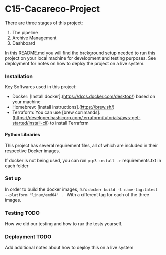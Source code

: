 # C15-Cacareco-Project

There are three stages of this project:
1. The pipeline
2. Archive Management
3. Dashboard 

In this README.md you will find the background setup needed to run this project on your local machine for development and testing purposes. See deployment for notes on how to deploy the project on a live system.

### Installation 

Key Softwares used in this project:
- Docker: [Install docker].(https://docs.docker.com/desktop/) based on your machine
- Homebrew: [install instructions].(https://brew.sh/)
- Terraform: You can use [brew commands].(https://developer.hashicorp.com/terraform/tutorials/aws-get-started/install-cli) to install Terraform

#### Python Libraries

This project has several requirement files, all of which are included in their respective Docker images.

If docker is not being used, you can run ```pip3 install -r``` requirements.txt in each folder

### Set up

In order to build the docker images, run:
```docker build -t name-tag:latest --platform "linux/amd64" . ```
With a different tag for each of the three images.

### Testing TODO

How we did our testing and how to run the tests yourself.

### Deployment TODO

Add additional notes about how to deploy this on a live system
